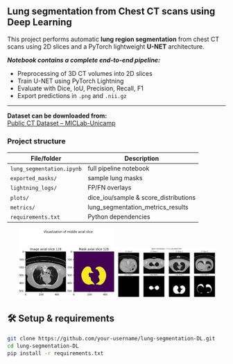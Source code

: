 ## Lung segmentation from Chest CT scans using Deep Learning ##

This project performs automatic **lung region segmentation** from chest CT scans using 2D slices and a PyTorch lightweight **U-NET** architecture. 

***Notebook contains a complete end-to-end pipeline:***

- Preprocessing of 3D CT volumes into 2D slices
- Train U-NET using PyTorch Lightning
- Evaluate with Dice, IoU, Precision, Recall, F1
- Export predictions in `.png` and `.nii.gz`
---

**Dataset can be downloaded from:**  
[Public CT Dataset – MICLab-Unicamp](https://github.com/MICLab-Unicamp/Public-data/releases/download/v1.0/raw.zip)  

### Project structure

| File/folder              | Description                          |
|--------------------------|--------------------------------------|
| `lung_segmentation.ipynb`| full pipeline notebook               |
| `exported_masks/`        | sample lung masks                    |
| `lightning_logs/`        | FP/FN overlays                       |
| `plots/`                 | dice_iou/sample & score_distributions|
| `metrics/`               | lung_segmentation_metrics_results    |
| `requirements.txt`      | Python dependencies                  |


<p align="center">
  <img src="https://github.com/GirmaSis/lung-segmentation-DL/blob/main/visualization%20of%20axial%20slice.png" width="45%" />
  <img src="https://github.com/GirmaSis/lung-segmentation-DL/blob/main/batch%20visualization.png" width="45%" />
</p>

## 🛠 Setup & requirements

```bash
git clone https://github.com/your-username/lung-segmentation-DL.git
cd lung-segmentation-DL
pip install -r requirements.txt
